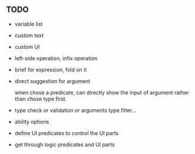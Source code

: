 ## TODO

- variable list

- custom text

- custom UI

- left-side operation, infix operation

- brief for expression, fold on it

- direct suggestion for argument

    when chose a predicate, can directly show the input of argument rather than chose type first.

- type check or validation or arguments type filter...

- ability options
 
- define UI predicates to control the UI parts

- get through logic predicates and UI parts
